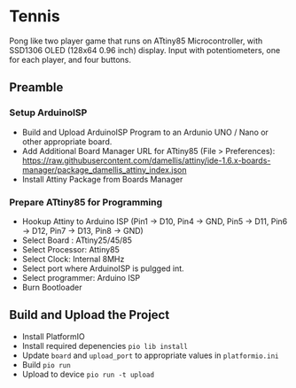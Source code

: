# Tennis

Pong like two player game that runs on ATtiny85 Microcontroller, with SSD1306 OLED (128x64 0.96 inch) display. Input with potentiometers, one for each player, and four buttons.

## Preamble

### Setup ArduinoISP

* Build and Upload ArduinoISP Program to an Ardunio UNO / Nano or other appropriate board.
* Add Additional Board Manager URL for ATtiny85 (File > Preferences): https://raw.githubusercontent.com/damellis/attiny/ide-1.6.x-boards-manager/package_damellis_attiny_index.json
* Install Attiny Package from Boards Manager

### Prepare ATtiny85 for Programming

* Hookup Attiny to Arduino ISP (Pin1 -> D10, Pin4 -> GND, Pin5 -> D11, Pin6 -> D12, Pin7 -> D13, Pin8 -> GND)
* Select Board : ATtiny25/45/85
* Select Processor: Attiny85
* Select Clock: Internal 8MHz
* Select port where ArduinoISP is pulgged int.
* Select programmer: Arduino ISP
* Burn Bootloader


## Build and Upload the Project

* Install PlatformIO
* Install required depenencies `pio lib install`
* Update `board` and `upload_port` to appropriate values in `platformio.ini`
* Build `pio run`
* Upload to device `pio run -t upload`